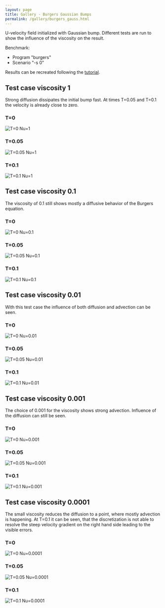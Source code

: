 ```yaml
---
layout: page
title: Gallery - Burgers Gaussian Bumps
permalink: /gallery/burgers_gauss.html
---
```



U-velocity field initialized with Gaussian bump. Different tests are run to show the influence of the viscosity on the result.<br />

Benchmark:<br />
* Program "burgers"<br />
* Scenario "-s 0"<br />

Results can be recreated following the [tutorial](../tutorials/burgers_tut.html).

## Test case viscosity 1 ##
Strong diffusion dissipates the initial bump fast. At times T=0.05 and T=0.1 the velocity is already close to zero.
### T=0 ###
![T=0 Nu=1](../data/gallery/burgers/gaussian_bump_prog_u_t0.00_nu_1.png "Gaussian Bump at T=0 with Nu=1")
### T=0.05 ###
![T=0.05 Nu=1](../data/gallery/burgers/gaussian_bump_prog_u_t0.05_nu_1.png "Gaussian Bump at T=0.05 with Nu=1")
### T=0.1 ###
![T=0.1 Nu=1](../data/gallery/burgers/gaussian_bump_prog_u_t0.10_nu_1.png "Gaussian Bump at T=0.1 with Nu=1")

## Test case viscosity 0.1 ##
The viscosity of 0.1 still shows mostly a diffusive behavior of the Burgers equation.
### T=0 ###
![T=0 Nu=0.1](../data/gallery/burgers/gaussian_bump_prog_u_t0.00_nu_0.1.png "Gaussian Bump at T=0 with Nu=0.1")
### T=0.05 ###
![T=0.05 Nu=0.1](../data/gallery/burgers/gaussian_bump_prog_u_t0.05_nu_0.1.png "Gaussian Bump at T=0.05 with Nu=0.1")
### T=0.1 ###
![T=0.1 Nu=0.1](../data/gallery/burgers/gaussian_bump_prog_u_t0.10_nu_0.1.png "Gaussian Bump at T=0.1 with Nu=0.1")

## Test case viscosity 0.01 ##
With this test case the influence of both diffusion and advection can be seen.
### T=0 ###
![T=0 Nu=0.01](../data/gallery/burgers/gaussian_bump_prog_u_t0.00_nu_0.01.png "Gaussian Bump at T=0 with Nu=0.01")
### T=0.05 ###
![T=0.05 Nu=0.01](../data/gallery/burgers/gaussian_bump_prog_u_t0.05_nu_0.01.png "Gaussian Bump at T=0.05 with Nu=0.01")
### T=0.1 ###
![T=0.1 Nu=0.01](../data/gallery/burgers/gaussian_bump_prog_u_t0.10_nu_0.01.png "Gaussian Bump at T=0.1 with Nu=0.01")

## Test case viscosity 0.001 ##
The choice of 0.001 for the viscosity shows strong advection. Influence of the diffusion can still be seen.
### T=0 ###
![T=0 Nu=0.001](../data/gallery/burgers/gaussian_bump_prog_u_t0.00_nu_0.001.png "Gaussian Bump at T=0 with Nu=0.001")
### T=0.05 ###
![T=0.05 Nu=0.001](../data/gallery/burgers/gaussian_bump_prog_u_t0.05_nu_0.001.png "Gaussian Bump at T=0.05 with Nu=0.001")
### T=0.1 ###
![T=0.1 Nu=0.001](../data/gallery/burgers/gaussian_bump_prog_u_t0.10_nu_0.001.png "Gaussian Bump at T=0.1 with Nu=0.001")

## Test case viscosity 0.0001 ##
The small viscosity reduces the diffusion to a point, where mostly advection is happening. At T=0.1 it can be seen, that the discretization is not able to resolve the steep velocity gradient on the right hand side leading to the visible errors.
### T=0 ###
![T=0 Nu=0.0001](../data/gallery/burgers/gaussian_bump_prog_u_t0.00_nu_0.0001.png "Gaussian Bump at T=0 with Nu=0.0001")
### T=0.05 ###
![T=0.05 Nu=0.0001](../data/gallery/burgers/gaussian_bump_prog_u_t0.05_nu_0.0001.png "Gaussian Bump at T=0.05 with Nu=0.0001")
### T=0.1 ###
![T=0.1 Nu=0.0001](../data/gallery/burgers/gaussian_bump_prog_u_t0.10_nu_0.0001.png "Gaussian Bump at T=0.1 with Nu=0.0001")


